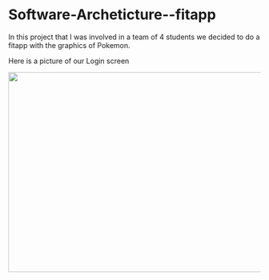 # Software-Archeticture--fitapp

In this project that I was involved in a team of 4 students we decided to do a fitapp with the graphics of Pokemon.

Here is a picture of our Login screen

<img width="600" height="400" src="https://user-images.githubusercontent.com/101266297/209135507-21954fa6-4a09-4331-ad82-4f2f50c8ec88.png">
